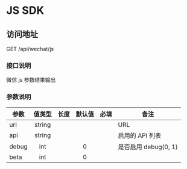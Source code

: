 JS SDK
=======

## 访问地址
GET /api/wechat/js
### 接口说明
微信 js 参数结果输出
### 参数说明
| 参数 | 值类型 | 长度 | 默认值 | 必填 | 备注 |
| --- | :---: | :---: | :---: | :---: | --- |
| url | string | | | | URL |
| api | string | | | | 启用的 API 列表 |
| debug | int | | 0 | | 是否启用 debug(0, 1) |
| beta | int | | 0 | | |